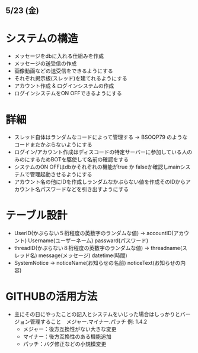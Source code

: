 ## 5/23 (金)
# システムの構造
- メッセージをdbに入れる仕組みを作成
- メッセージの送受信の作成
- 画像動画などの送受信をできるようにする
- それぞれ掲示板(スレッド)を建てれるようにする
- アカウント作成 & ログインシステムの作成
- ログインシステムをON OFFできるようにする
# 詳細
- スレッド自体はランダムなコードによって管理する -> BSOQP79 のようなコードまたかぶらないようにする
- ログイン/アカウント作成はディスコードの特定サーバーに参加している人のみのにするためBOTを駆使して名前の確認をする
- システムのON OFFはdbかそれぞれの機能がtrue か falseか確認しmainシステムで管理起動させるようにする
- アカウント名の他にIDを作成しランダムなかぶらない値を作成そのIDからアカウント名パスワードなどを引き出すようにする

# テーブル設計
- UserID(かぶらない５桁程度の英数字のランダムな値) -> accountID(アカウント) Username(ユーザーネーム) passward(パスワード)
- threadID(かぶらない８桁程度の英数字のランダムな値) -> threadname(スレッド名) message(メッセージ) datetime(時間)
- SystemNotice -> noticeName(お知らせの名前) noticeText(お知らせの内容)

# GITHUBの活用方法
- 主にその日にやったことの記入とシステムをいじった場合はしっかりとバージョン管理すること　メジャー.マイナー.パッチ 例: 1.4.2
    - メジャー：後方互換性がない大きな変更
    - マイナー：後方互換性のある機能追加
    - パッチ：バグ修正などの小規模変更
